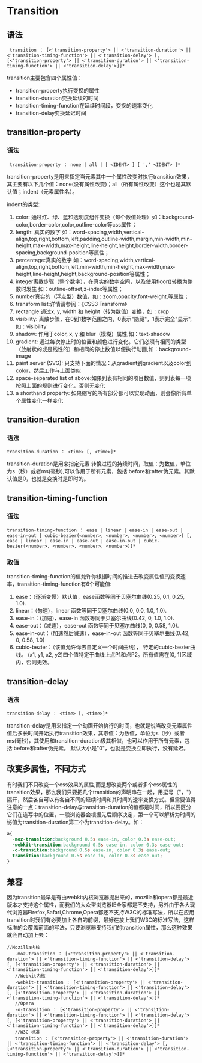 # Transition
## 语法

```
 transition ： [<'transition-property'> || <'transition-duration'> || <'transition-timing-function'> || <'transition-delay'> [, [<'transition-property'> || <'transition-duration'> || <'transition-timing-function'> || <'transition-delay'>]]*
```

transition主要包含四个属性值：
- transition-property执行变换的属性
- transition-duration变换延续的时间
- transition-timing-function在延续时间段，变换的速率变化
- transition-delay变换延迟时间

## transition-property
### 语法

```
 transition-property ： none | all | [ <IDENT> ] [ ',' <IDENT> ]*
```

transition-property是用来指定当元素其中一个属性改变时执行transition效果，其主要有以下几个值：none(没有属性改变)；all（所有属性改变）这个也是其默认值；indent（元素属性名）。

indent的类型:
1. color: 通过红、绿、蓝和透明度组件变换（每个数值处理）如：background-color,border-color,color,outline-color等css属性；
2. length: 真实的数字 如：word-spacing,width,vertical-align,top,right,bottom,left,padding,outline-width,margin,min-width,min-height,max-width,max-height,line-height,height,border-width,border-spacing,background-position等属性；
3. percentage:真实的数字 如：word-spacing,width,vertical-align,top,right,bottom,left,min-width,min-height,max-width,max-height,line-height,height,background-position等属性；
4. integer离散步骤（整个数字），在真实的数字空间，以及使用floor()转换为整数时发生 如：outline-offset,z-index等属性；
5. number真实的（浮点型）数值，如：zoom,opacity,font-weight,等属性；
6. transform list:详情请参阅：《CSS3 Transform》
7. rectangle:通过x, y, width 和 height（转为数值）变换，如：crop
8. visibility: 离散步骤，在0到1数字范围之内，0表示"隐藏"，1表示完全"显示",如：visibility
9. shadow: 作用于color, x, y 和 blur（模糊）属性,如：text-shadow
10. gradient: 通过每次停止时的位置和颜色进行变化。它们必须有相同的类型（放射状的或是线性的）和相同的停止数值以便执行动画,如：background-image
11. paint server (SVG): 只支持下面的情况：从gradient到gradient以及color到color，然后工作与上面类似
12. space-separated list of above:如果列表有相同的项目数值，则列表每一项按照上面的规则进行变化，否则无变化
13. a shorthand property: 如果缩写的所有部分都可以实现动画，则会像所有单个属性变化一样变化

## transition-duration
### 语法

```
transition-duration ： <time> [, <time>]*
```

transition-duration是用来指定元素 转换过程的持续时间，取值：<time>为数值，单位为s（秒）或者ms(毫秒),可以作用于所有元素，包括:before和:after伪元素。其默认值是0，也就是变换时是即时的。

## transition-timing-function
### 语法

```
transition-timing-function ： ease | linear | ease-in | ease-out | ease-in-out | cubic-bezier(<number>, <number>, <number>, <number>) [, ease | linear | ease-in | ease-out | ease-in-out | cubic-bezier(<number>, <number>, <number>, <number>)]*
```

### 取值
transition-timing-function的值允许你根据时间的推进去改变属性值的变换速率，transition-timing-function有6个可能值:
1. ease：（逐渐变慢）默认值，ease函数等同于贝塞尔曲线(0.25, 0.1, 0.25, 1.0).
2. linear：（匀速），linear 函数等同于贝塞尔曲线(0.0, 0.0, 1.0, 1.0).
3. ease-in：(加速)，ease-in 函数等同于贝塞尔曲线(0.42, 0, 1.0, 1.0).
4. ease-out：（减速），ease-out 函数等同于贝塞尔曲线(0, 0, 0.58, 1.0).
5. ease-in-out：（加速然后减速），ease-in-out 函数等同于贝塞尔曲线(0.42, 0, 0.58, 1.0)
6. cubic-bezier：（该值允许你去自定义一个时间曲线）， 特定的cubic-bezier曲线。 (x1, y1, x2, y2)四个值特定于曲线上点P1和点P2。所有值需在[0, 1]区域内，否则无效。

## transition-delay
### 语法

```
transition-delay ： <time> [, <time>]*
```

transition-delay是用来指定一个动画开始执行的时间，也就是说当改变元素属性值后多长时间开始执行transition效果，其取值：<time>为数值，单位为s（秒）或者ms(毫秒)，其使用和transition-duration极其相似，也可以作用于所有元素，包括:before和:after伪元素。 默认大小是"0"，也就是变换立即执行，没有延迟。

## 改变多属性，不同方式
有时我们不只改变一个css效果的属性,而是想改变两个或者多个css属性的transition效果，那么我们只要把几个transition的声明串在一起，用逗号（"，"）隔开，然后各自可以有各自不同的延续时间和其时间的速率变换方式。但需要值得注意的一点：transition-delay与transition-duration的值都是时间，所以要区分它们在连写中的位置，一般浏览器会根据先后顺序决定，第一个可以解析为时间的怭值为transition-duration第二个为transition-delay。如：

```css
a{
  -moz-transition:background 0.5s ease-in, color 0.3s ease-out;
  -webkit-transition:background 0.5s ease-in, color 0.3s ease-out;
  -o-transition:background 0.5s ease-in, color 0.3s ease-out;
  transition:background 0.5s ease-in, color 0.3s ease-out;
}
```

## 兼容
因为transition最早是有由webkit内核浏览器提出来的，mozilla和opera都是最近版本才支持这个属性，而我们的大众型浏览器IE全家都是不支持，另外由于各大现代浏览器Firefox,Safari,Chrome,Opera都还不支持W3C的标准写法，所以在应用transition时我们有必要加上各自的前缀，最好在放上我们W3C的标准写法，这样标准的会覆盖前面的写法，只要浏览器支持我们的transition属性，那么这种效果就会自动加上去：

```
//Mozilla内核
   -moz-transition ： [<'transition-property'> || <'transition-duration'> || <'transition-timing-function'> || <'transition-delay'> [, [<'transition-property'> || <'transition-duration'> || <'transition-timing-function'> || <'transition-delay'>]]*
   //Webkit内核
   -webkit-transition ： [<'transition-property'> || <'transition-duration'> || <'transition-timing-function'> || <'transition-delay'> [, [<'transition-property'> || <'transition-duration'> || <'transition-timing-function'> || <'transition-delay'>]]*
   //Opera
   -o-transition ： [<'transition-property'> || <'transition-duration'> || <'transition-timing-function'> || <'transition-delay'> [, [<'transition-property'> || <'transition-duration'> || <'transition-timing-function'> || <'transition-delay'>]]*
   //W3C 标准
   transition ： [<'transition-property'> || <'transition-duration'> || <'transition-timing-function'> || <'transition-delay'> [, [<'transition-property'> || <'transition-duration'> || <'transition-timing-function'> || <'transition-delay'>]]*
```
